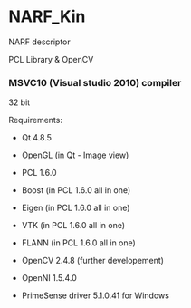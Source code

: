 NARF_Kin
========

NARF descriptor

PCL Library & OpenCV


### MSVC10 (Visual studio 2010) compiler
32 bit

Requirements:

* Qt 4.8.5
* OpenGL (in Qt - Image view)
* PCL 1.6.0
* Boost (in PCL 1.6.0 all in one)
* Eigen (in PCL 1.6.0 all in one)
* VTK (in PCL 1.6.0 all in one)
* FLANN (in PCL 1.6.0 all in one)

* OpenCV 2.4.8 (further developement)
* OpenNI 1.5.4.0
* PrimeSense driver 5.1.0.41 for Windows
